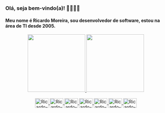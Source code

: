### Olá, seja bem-vindo(a)! 👋👋👋👋

<h4>Meu nome é Ricardo Moreira, sou desenvolvedor de software, estou na área de TI desde 2005.</h4> 

<div align="center">
  <a href="https://github.com/rgusto">
  <img height="180em" src="https://github-readme-stats.vercel.app/api?username=rgusto&show_icons=true&theme=discord_old_blurple&include_all_commits=true&count_private=true&locale=pt-br"/>
  <img height="180em" src="https://github-readme-stats.vercel.app/api/top-langs/?username=rgusto&layout=compact&langs_count=8&theme=discord_old_blurple&count_private=true&locale=pt-br"/>
</div>
  
<div align="center"><br>
  <img align="center" alt="Ricardo-Java" height="30" width="42" src="https://cdn.jsdelivr.net/gh/devicons/devicon/icons/java/java-plain.svg">
  <img align="center" alt="Ricardo-PHP" height="30" width="42" src="https://cdn.jsdelivr.net/gh/devicons/devicon/icons/php/php-plain.svg">
  <img align="center" alt="Ricardo-Kotlin" height="30" width="42" src="https://cdn.jsdelivr.net/gh/devicons/devicon/icons/kotlin/kotlin-original.svg" >
  <img align="center" alt="Ricardo-JS" height="30" width="42" src="https://cdn.jsdelivr.net/gh/devicons/devicon/icons/javascript/javascript-plain.svg">   
  <img align="center" alt="Ricardo-TS" height="30" width="42" src="https://cdn.jsdelivr.net/gh/devicons/devicon/icons/typescript/typescript-original.svg">
  <img align="center" alt="Ricardo-MySQL" height="30" width="42" src="https://cdn.jsdelivr.net/gh/devicons/devicon/icons/mysql/mysql-plain.svg">
  <img align="center" alt="Ricardo-Oracle" height="30" width="42" src="https://cdn.jsdelivr.net/gh/devicons/devicon/icons/oracle/oracle-original.svg">
</div>

